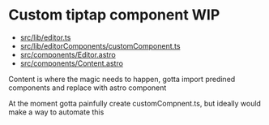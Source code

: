 # Custom tiptap component WIP

- [src/lib/editor.ts](./src/lib/editor.ts)
- [src/lib/editorComponents/customComponent.ts](./src/lib/editorComponents/customComponent.ts)
- [src/components/Editor.astro](./src/components/Editor.astro)
- [src/components/Content.astro](./src/components/Content.astro)


Content is where the magic needs to happen, gotta import predined components and replace with astro component 

At the moment gotta painfully create customCompnent.ts, but ideally would make a way to automate this 